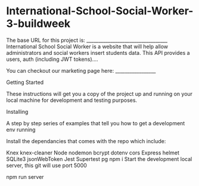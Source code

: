 # International-School-Social-Worker-3-buildweek


The base URL for this project is: __________________________________
International School Social Worker is a website that will help allow administrators and social workers insert students data. This API provides a users, auth (including JWT tokens)....



You can checkout our marketing page here: _________________

Getting Started

These instructions will get you a copy of the project up and running on your local machine for development and testing purposes.

Installing

A step by step series of examples that tell you how to get a development env running

Install the dependancies that comes with the repo which include:

Knex
knex-cleaner
Node
nodemon
bcrypt
dotenv
cors
Express
helmet
SQLite3
jsonWebToken
Jest
Supertest
pg
npm i
Start the development local server, this git will use port 5000

npm run server
